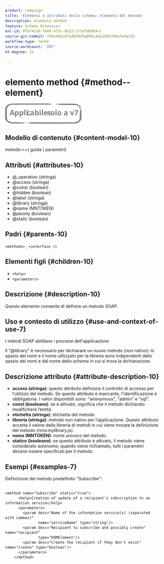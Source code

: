 ```yaml
---
product: campaign
title: 'Elementi e attributi dello schema: elemento del metodo'
description: elemento method
feature: Schema Extension
exl-id: 0fb74318-fe09-473c-8e33-1f3afd66b4cc
source-git-commit: fd5e4bbc87a48f029a09b14ab1d927b9afe4ac52
workflow-type: tm+mt
source-wordcount: '207'
ht-degree: 1%

---
```


# elemento method {#method--element}

![](../../../assets/v7-only.svg)

## Modello di contenuto {#content-model-10}

metodo:==( guida | parametri)

## Attributi {#attributes-10}

* @_operation (stringa)
* @access (stringa)
* @const (boolean)
* @hidden (boolean)
* @label (stringa)
* @library (stringa)
* @name (MNTOKEN)
* @pkonly (boolean)
* @static (boolean)

## Padri {#parents-10}

`<methods>`  ,  `<interface />`

## Elementi figli {#children-10}

* `<help>`
* `<parameters>`

## Descrizione {#description-10}

Questo elemento consente di definire un metodo SOAP.

## Uso e contesto di utilizzo {#use-and-context-of-use-7}

I metodi SOAP abilitano i processi dell&#39;applicazione.

Il &quot;@library&quot; è necessario per dichiarare un nuovo metodo (non nativo): lo spazio dei nomi e il nome utilizzato per la libreria sono indipendenti dallo spazio dei nomi e dal nome dello schema in cui si trova la dichiarazione.

## Descrizione attributo {#attribute-description-10}

* **access (stringa)**: questo attributo definisce il controllo di accesso per l’utilizzo del metodo. Se questo attributo è mancante, l&#39;identificazione è obbligatoria. I valori disponibili sono: &quot;anonymous&quot;, &quot;admin&quot; e &quot;sql&quot;.
* **const (booleano)**: se è attivato, significa che il metodo dichiarato modificherà l’entità
* **etichetta (stringa)**: etichetta del metodo.
* **libreria (stringa)**: metodo non nativo per l’applicazione. Questo attributo accetta il valore della libreria di metodi in cui viene trovata la definizione del metodo (nms:mylibrary.js).
* **nome (MNTOKEN)**: nome univoco del metodo.
* **statico (booleano)**: se questo attributo è attivato, il metodo viene considerato autonomo; quando viene richiamato, tutti i parametri devono essere specificati per il metodo.

## Esempi {#examples-7}

Definizione del metodo predefinito &quot;Subscribe&quot;:

```
 
<method name="Subscribe" static="true">
      <help>Creation of update of a recipient's subscription to an information service</help>
      <parameters>
        <param desc="Name of the information service(s) (separated with commas)"
               name="serviceName" type="string"/>
        <param desc="Recipient to subscribe and possibly create" name="recipient"
               type="DOMElement"/>
        <param desc="Create the recipient if they don't exist" name="create" type="boolean"/>
      </parameters>     
    </method>
```
